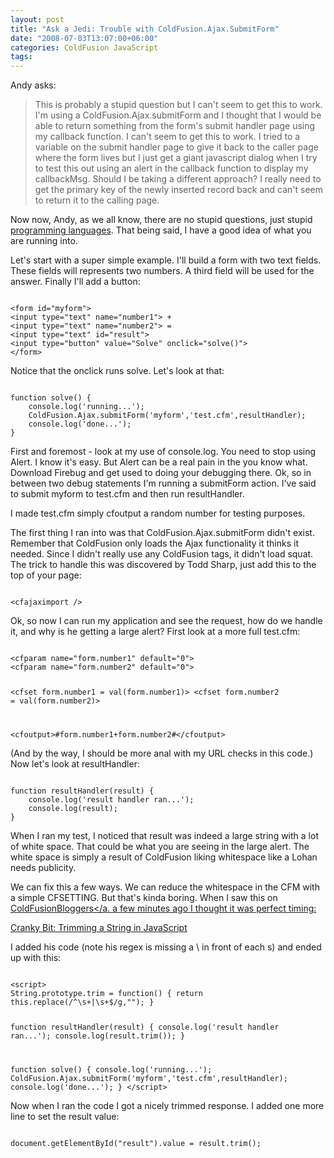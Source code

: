 ```yaml
---
layout: post
title: "Ask a Jedi: Trouble with ColdFusion.Ajax.SubmitForm"
date: "2008-07-03T13:07:00+06:00"
categories: ColdFusion JavaScript 
tags: 
---
```


Andy asks:

<blockquote>
<p>
This is probably a stupid question but I can't seem to get this to work. I'm using a ColdFusion.Ajax.submitForm and I thought that I would be able to return something from the form's submit handler page using my callback function.  I
can't seem to get this to work.  I tried to <cfoutput> a variable on the submit handler page to give it back to the caller page where the form lives but I just get a giant javascript dialog when I try to test this out using an alert in the callback function to display my callbackMsg.  Should I be taking a different approach?  I really need to get the primary key of the newly inserted record back and can't seem to return it to the calling page.
</p>
</blockquote>

Now now, Andy, as we all know, there are no stupid questions, just stupid <a href="http://www.php.net">programming languages</a>. That being said, I have a good idea of what you are running into.
<!--more-->
Let's start with a super simple example. I'll build a form with two text fields. These fields will represents two numbers. A third field will be used for the answer. Finally I'll add a button:

<code>
&lt;form id="myform"&gt;
&lt;input type="text" name="number1"&gt; + 
&lt;input type="text" name="number2"&gt; = 
&lt;input type="text" id="result"&gt;
&lt;input type="button" value="Solve" onclick="solve()"&gt;
&lt;/form&gt;
</code>

Notice that the onclick runs solve. Let's look at that:

<code>
function solve() {
	console.log('running...');
	ColdFusion.Ajax.submitForm('myform','test.cfm',resultHandler);
	console.log('done...');
}
</code>

First and foremost - look at my use of console.log. You need to stop using Alert. I know it's easy. But Alert can be a real pain in the you know what. Download Firebug and get used to doing your debugging there. Ok, so in between two debug statements I'm running a submitForm action. I've said to submit myform to test.cfm and then run resultHandler. 

I made test.cfm simply cfoutput a random number for testing purposes. 

The first thing I ran into was that ColdFusion.Ajax.submitForm didn't exist. Remember that ColdFusion only loads the Ajax functionality it thinks it needed. Since I didn't really use any ColdFusion tags, it didn't load squat. The trick to handle this was discovered by Todd Sharp, just add this to the top of your page:

<code>
&lt;cfajaximport /&gt;
</code>

Ok, so now I can run my application and see the request, how do we handle it, and why is he getting a large alert? First look at a more full test.cfm:

<code>
&lt;cfparam name="form.number1" default="0"&gt;
&lt;cfparam name="form.number2" default="0"&gt;

&lt;cfset form.number1 = val(form.number1)&gt;
&lt;cfset form.number2 = val(form.number2)&gt;

&lt;cfoutput&gt;#form.number1+form.number2#&lt;/cfoutput&gt;
</code>

(And by the way, I should be more anal with my URL checks in this code.) Now let's look at resultHandler:

<code>
function resultHandler(result) {
	console.log('result handler ran...');
	console.log(result);
}
</code>

When I ran my test, I noticed that result was indeed a large string with a lot of white space. That could be what you are seeing in the large alert. The white space is simply a result of ColdFusion liking whitespace like a Lohan needs publicity. 

We can fix this a few ways. We can reduce the whitespace in the CFM with a simple CFSETTING. But that's kinda boring. When I saw this on <a href="http://www.coldfusionbloggers.org">ColdFusionBloggers</a. a few minutes ago I thought it was perfect timing:

<a href="http://blog.crankybit.com/trimming-a-string-in-javascript/">Cranky Bit: Trimming a String in JavaScript</a>

I added his code (note his regex is missing a \ in front of each s) and ended up with this:

<code>
&lt;script&gt;
String.prototype.trim = function() { return this.replace(/^\s+|\s+$/g,""); }

function resultHandler(result) {
	console.log('result handler ran...');
	console.log(result.trim());
}

function solve() {
	console.log('running...');
	ColdFusion.Ajax.submitForm('myform','test.cfm',resultHandler);
	console.log('done...');
}
&lt;/script&gt;
</code>

Now when I ran the code I got a nicely trimmed response. I added one more line to set the result value:

<code>
document.getElementById("result").value = result.trim();
</code>